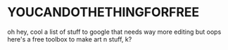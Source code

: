 # YOUCANDOTHETHINGFORFREE
oh hey, cool a list of stuff to google that needs way more editing but oops here's a free toolbox to make art n stuff, k?
